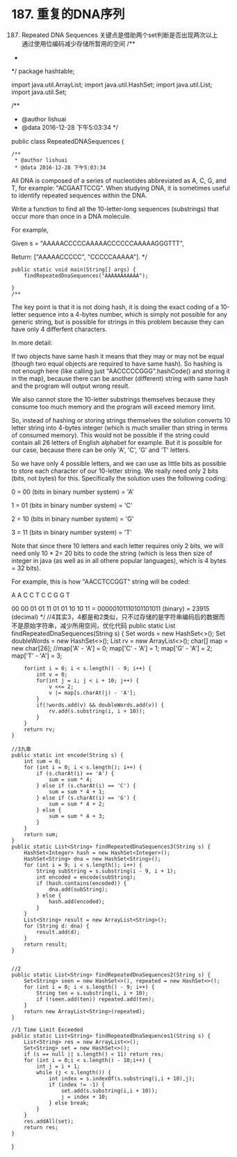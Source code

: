 # 187. 重复的DNA序列
[](https://leetcode-cn.com/problems/repeated-dna-sequences/)

187. Repeated DNA Sequences
关键点是借助两个set判断是否出现两次以上  
通过使用位编码减少存储所暂用的空间
/**
 *
 */
package hashtable;

import java.util.ArrayList;
import java.util.HashSet;
import java.util.List;
import java.util.Set;

/**
 * @author lishuai
 * @data 2016-12-28 下午5:03:34
 */

public class RepeatedDNASequences {

    /**
     * @author lishuai
     * @data 2016-12-28 下午5:03:34
All DNA is composed of a series of nucleotides abbreviated as A, C, G, and T,
for example: "ACGAATTCCG". When studying DNA, it is sometimes useful to identify repeated sequences
within the DNA.

Write a function to find all the 10-letter-long sequences (substrings)
that occur more than once in a DNA molecule.

For example,

Given s = "AAAAACCCCCAAAAACCCCCCAAAAAGGGTTT",

Return:
["AAAAACCCCC", "CCCCCAAAAA"].
     */

    public static void main(String[] args) {
        findRepeatedDnaSequences("AAAAAAAAAAA");

    }
    /**
The key point is that it is not doing hash,
it is doing the exact coding of a 10-letter sequence into a 4-bytes number,
which is simply not possible for any generic string,
but is possible for strings in this problem because they can have only 4 differfent characters.

In more detail:

If two objects have same hash it means that they may or may not be equal
(though two equal objects are required to have same hash).
So hashing is not enough here (like calling just "AACCCCCGGG".hashCode() and storing it in the map),
because there can be another (different) string with same hash and
the program will output wrong result.

We also cannot store the 10-letter substrings themselves
because they consume too much memory and the program will exceed memory limit.

So, instead of hashing or storing strings themselves
the solution converts 10 letter string into 4-bytes integer
(which is much smaller than string in terms of consumed memory).
This would not be possible if the string could contain all 26 letters of English alphabet for example.
 But it is possible for our case, because there can be only 'A', 'C', 'G' and 'T' letters.

So we have only 4 possible letters,
and we can use as little bits as possible to store each character of our 10-letter string.
 We really need only 2 bits (bits, not bytes) for this.
 Specifically the solution uses the following coding:

0 = 00 (bits in binary number system) = 'A'

1 = 01 (bits in binary number system) = 'C'

2 = 10 (bits in binary number system) = 'G'

3 = 11 (bits in binary number system) = 'T'

Note that since there 10 letters and each letter requires only 2 bits,
we will need only 10 * 2= 20 bits to code the string (which is less then size of integer in java
(as well as in all othere popular languages), which is 4 bytes = 32 bits).

For example, this is how "AACCTCCGGT" string will be coded:

A A C C T C C G G T

00 00 01 01 11 01 01 10 10 11 = 00000101110101101011 (binary) = 23915 (decimal)
     */
    //4其实3，4都是和2类似，只不过存储的是字符串编码后的数据而不是原始字符串，减少所用空间，优化代码
    public static List<String> findRepeatedDnaSequences(String s) {
        Set<Integer> words = new HashSet<>();
        Set<Integer> doubleWords = new HashSet<>();
        List<String> rv = new ArrayList<>();
        char[] map = new char[26];
        //map['A' - 'A'] = 0;
        map['C' - 'A'] = 1;
        map['G' - 'A'] = 2;
        map['T' - 'A'] = 3;

        for(int i = 0; i < s.length() - 9; i++) {
            int v = 0;
            for(int j = i; j < i + 10; j++) {
                v <<= 2;
                v |= map[s.charAt(j) - 'A'];
            }
            if(!words.add(v) && doubleWords.add(v)) {
                rv.add(s.substring(i, i + 10));
            }
        }
        return rv;
    }

    //3九章
    public static int encode(String s) {
        int sum = 0;
        for (int i = 0; i < s.length(); i++) {
            if (s.charAt(i) == 'A') {
                sum = sum * 4;
            } else if (s.charAt(i) == 'C') {
                sum = sum * 4 + 1;
            } else if (s.charAt(i) == 'G') {
                sum = sum * 4 + 2;
            } else {
                sum = sum * 4 + 3;
            }
        }
        return sum;
    }
    public static List<String> findRepeatedDnaSequences3(String s) {
        HashSet<Integer> hash = new HashSet<Integer>();
        HashSet<String> dna = new HashSet<String>();
        for (int i = 9; i < s.length(); i++) {
            String subString = s.substring(i - 9, i + 1);
            int encoded = encode(subString);
            if (hash.contains(encoded)) {
                dna.add(subString);
            } else {
                hash.add(encoded);
            }
        }
        List<String> result = new ArrayList<String>();
        for (String d: dna) {
            result.add(d);
        }
        return result;
    }


    //2
    public static List<String> findRepeatedDnaSequences2(String s) {
        Set<String> seen = new HashSet<>(), repeated = new HashSet<>();
        for (int i = 0; i < s.length() - 9; i++) {
            String ten = s.substring(i, i + 10);
            if (!seen.add(ten)) repeated.add(ten);
        }
        return new ArrayList<String>(repeated);
    }

    //1 Time Limit Exceeded
    public static List<String> findRepeatedDnaSequences1(String s) {
        List<String> res = new ArrayList<>();
        Set<String> set = new HashSet<>();
        if (s == null || s.length() < 11) return res;
        for (int i = 0;i < s.length() - 10;i++) {
            int j = i + 1;
            while (j < s.length()) {
                int index = s.indexOf(s.substring(i,i + 10),j);
                if (index != -1) {
                    set.add(s.substring(i,i + 10));
                    j = index + 10;
                } else break;
            }           
        }
        res.addAll(set);
        return res;       
    }
}

